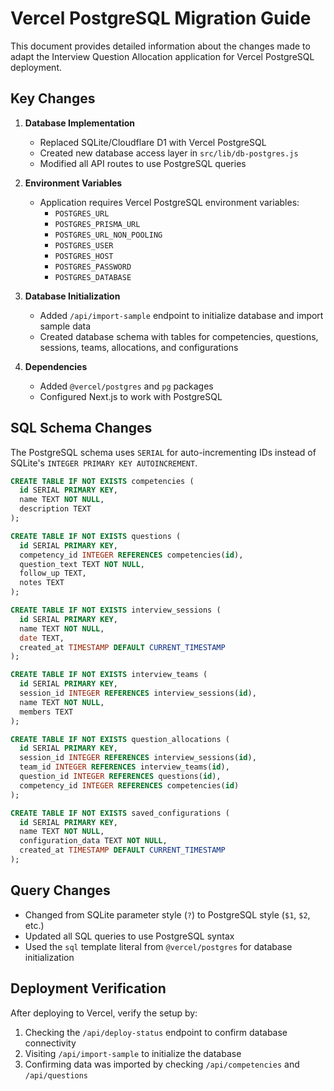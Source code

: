 # Vercel PostgreSQL Migration Guide

This document provides detailed information about the changes made to adapt the Interview Question Allocation application for Vercel PostgreSQL deployment.

## Key Changes

1. **Database Implementation**
   - Replaced SQLite/Cloudflare D1 with Vercel PostgreSQL
   - Created new database access layer in `src/lib/db-postgres.js`
   - Modified all API routes to use PostgreSQL queries

2. **Environment Variables**
   - Application requires Vercel PostgreSQL environment variables:
     - `POSTGRES_URL`
     - `POSTGRES_PRISMA_URL`
     - `POSTGRES_URL_NON_POOLING`
     - `POSTGRES_USER`
     - `POSTGRES_HOST`
     - `POSTGRES_PASSWORD`
     - `POSTGRES_DATABASE`

3. **Database Initialization**
   - Added `/api/import-sample` endpoint to initialize database and import sample data
   - Created database schema with tables for competencies, questions, sessions, teams, allocations, and configurations

4. **Dependencies**
   - Added `@vercel/postgres` and `pg` packages
   - Configured Next.js to work with PostgreSQL

## SQL Schema Changes

The PostgreSQL schema uses `SERIAL` for auto-incrementing IDs instead of SQLite's `INTEGER PRIMARY KEY AUTOINCREMENT`.

```sql
CREATE TABLE IF NOT EXISTS competencies (
  id SERIAL PRIMARY KEY,
  name TEXT NOT NULL,
  description TEXT
);

CREATE TABLE IF NOT EXISTS questions (
  id SERIAL PRIMARY KEY,
  competency_id INTEGER REFERENCES competencies(id),
  question_text TEXT NOT NULL,
  follow_up TEXT,
  notes TEXT
);

CREATE TABLE IF NOT EXISTS interview_sessions (
  id SERIAL PRIMARY KEY,
  name TEXT NOT NULL,
  date TEXT,
  created_at TIMESTAMP DEFAULT CURRENT_TIMESTAMP
);

CREATE TABLE IF NOT EXISTS interview_teams (
  id SERIAL PRIMARY KEY,
  session_id INTEGER REFERENCES interview_sessions(id),
  name TEXT NOT NULL,
  members TEXT
);

CREATE TABLE IF NOT EXISTS question_allocations (
  id SERIAL PRIMARY KEY,
  session_id INTEGER REFERENCES interview_sessions(id),
  team_id INTEGER REFERENCES interview_teams(id),
  question_id INTEGER REFERENCES questions(id),
  competency_id INTEGER REFERENCES competencies(id)
);

CREATE TABLE IF NOT EXISTS saved_configurations (
  id SERIAL PRIMARY KEY,
  name TEXT NOT NULL,
  configuration_data TEXT NOT NULL,
  created_at TIMESTAMP DEFAULT CURRENT_TIMESTAMP
);
```

## Query Changes

- Changed from SQLite parameter style (`?`) to PostgreSQL style (`$1`, `$2`, etc.)
- Updated all SQL queries to use PostgreSQL syntax
- Used the `sql` template literal from `@vercel/postgres` for database initialization

## Deployment Verification

After deploying to Vercel, verify the setup by:

1. Checking the `/api/deploy-status` endpoint to confirm database connectivity
2. Visiting `/api/import-sample` to initialize the database
3. Confirming data was imported by checking `/api/competencies` and `/api/questions`
